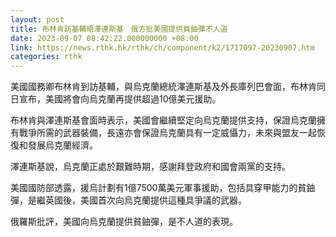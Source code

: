 ```yaml
---
layout: post
title: 布林肯訪基輔晤澤連斯基　俄方批美國提供貧鈾彈不人道
date: 2023-09-07 08:42:22.000000000 +08:00
link: https://news.rthk.hk/rthk/ch/component/k2/1717097-20230907.htm
categories: rthk
---
```


美國國務卿布林肯到訪基輔，與烏克蘭總統澤連斯基及外長庫列巴會面，布林肯同日宣布，美國將會向烏克蘭再提供超過10億美元援助。

布林肯與澤連斯基會面時表示，美國會繼續堅定向烏克蘭提供支持，保證烏克蘭擁有戰爭所需的武器裝備，長遠亦會保證烏克蘭具有一定威懾力，未來與盟友一起恢復和發展烏克蘭經濟。

澤連斯基說，烏克蘭正處於艱難時期，感謝拜登政府和國會兩黨的支持。

美國國防部透露，援烏計劃有1億7500萬美元軍事援助，包括具穿甲能力的貧鈾彈，是繼英國後，美國首次向烏克蘭提供這種具爭議的武器。

俄羅斯批評，美國向烏克蘭提供貧鈾彈，是不人道的表現。
